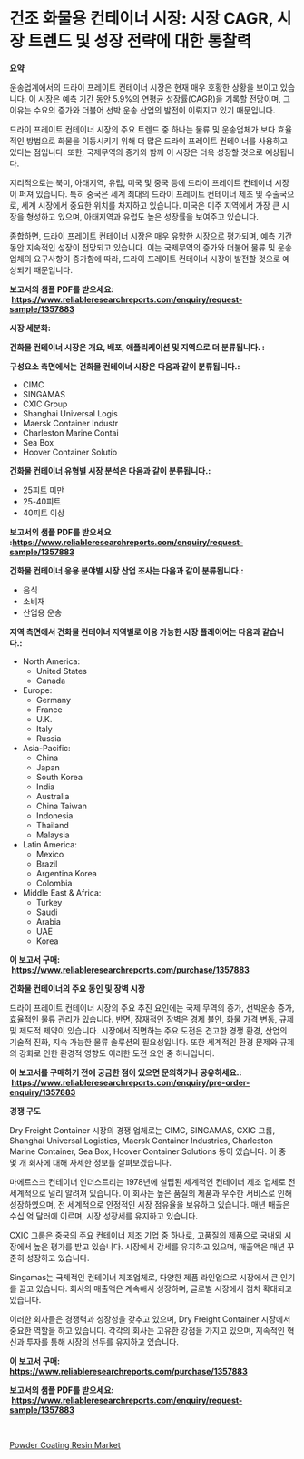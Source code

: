 <p><h1>건조 화물용 컨테이너 시장: 시장 CAGR, 시장 트렌드 및 성장 전략에 대한 통찰력</h1></p><p><strong>요약</strong></p>
<p><p>운송업계에서의 드라이 프레이트 컨테이너 시장은 현재 매우 호황한 상황을 보이고 있습니다. 이 시장은 예측 기간 동안 5.9%의 연평균 성장률(CAGR)을 기록할 전망이며, 그 이유는 수요의 증가와 더불어 선박 운송 산업의 발전이 이뤄지고 있기 때문입니다.</p><p>드라이 프레이트 컨테이너 시장의 주요 트렌드 중 하나는 물류 및 운송업체가 보다 효율적인 방법으로 화물을 이동시키기 위해 더 많은 드라이 프레이트 컨테이너를 사용하고 있다는 점입니다. 또한, 국제무역의 증가와 함께 이 시장은 더욱 성장할 것으로 예상됩니다.</p><p>지리적으로는 북미, 아태지역, 유럽, 미국 및 중국 등에 드라이 프레이트 컨테이너 시장이 퍼져 있습니다. 특히 중국은 세계 최대의 드라이 프레이트 컨테이너 제조 및 수출국으로, 세계 시장에서 중요한 위치를 차지하고 있습니다. 미국은 미주 지역에서 가장 큰 시장을 형성하고 있으며, 아태지역과 유럽도 높은 성장률을 보여주고 있습니다.</p><p>종합하면, 드라이 프레이트 컨테이너 시장은 매우 유망한 시장으로 평가되며, 예측 기간 동안 지속적인 성장이 전망되고 있습니다. 이는 국제무역의 증가와 더불어 물류 및 운송업체의 요구사항이 증가함에 따라, 드라이 프레이트 컨테이너 시장이 발전할 것으로 예상되기 때문입니다.</p></p>
<p><strong>보고서의 샘플 PDF를 받으세요: &nbsp;<a href="https://www.reliableresearchreports.com/enquiry/request-sample/1357883">https://www.reliableresearchreports.com/enquiry/request-sample/1357883</a></strong></p>
<p><strong>시장 세분화:</strong></p>
<p><strong> 건화물 컨테이너 시장은 개요, 배포, 애플리케이션 및 지역으로 더 분류됩니다. :</strong></p>
<p><strong>구성요소 측면에서는 건화물 컨테이너 시장은 다음과 같이 분류됩니다.:</strong></p>
<p><ul><li>CIMC</li><li>SINGAMAS</li><li>CXIC Group</li><li>Shanghai Universal Logis</li><li>Maersk Container Industr</li><li>Charleston Marine Contai</li><li>Sea Box</li><li>Hoover Container Solutio</li></ul></p>
<p><strong> 건화물 컨테이너 유형별 시장 분석은 다음과 같이 분류됩니다.:</strong></p>
<p><ul><li>25피트 미만</li><li>25-40피트</li><li>40피트 이상</li></ul></p>
<p><strong>보고서의 샘플 PDF를 받으세요 :<a href="https://www.reliableresearchreports.com/enquiry/request-sample/1357883">https://www.reliableresearchreports.com/enquiry/request-sample/1357883</a></strong></p>
<p><strong> 건화물 컨테이너 응용 분야별 시장 산업 조사는 다음과 같이 분류됩니다.:</strong></p>
<p><ul><li>음식</li><li>소비재</li><li>산업용 운송</li></ul></p>
<p><strong>지역 측면에서 건화물 컨테이너 지역별로 이용 가능한 시장 플레이어는 다음과 같습니다.:</strong></p>
<p><ul>
    <li>
        North America:
        <ul>
            <li>United States</li>
            <li>Canada</li>
        </ul>
    </li>
    <li>
        Europe:
        <ul>
            <li>Germany</li>
            <li>France</li>
            <li>U.K.</li>
            <li>Italy</li>
            <li>Russia</li>
        </ul>
    </li>
    <li>
        Asia-Pacific:
        <ul>
            <li>China</li>
            <li>Japan</li>
            <li>South Korea</li>
            <li>India</li>
            <li>Australia</li>
            <li>China Taiwan</li>
            <li>Indonesia</li>
            <li>Thailand</li>
            <li>Malaysia</li>
        </ul>
    </li>
    <li>
        Latin America:
        <ul>
            <li>Mexico</li>
            <li>Brazil</li>
            <li>Argentina Korea</li>
            <li>Colombia</li>
        </ul>
    </li>
    <li>
        Middle East & Africa:
        <ul>
            <li>Turkey</li>
            <li>Saudi</li>
            <li>Arabia</li>
            <li>UAE</li>
            <li>Korea</li>
        </ul>
    </li>
    </ul></p>
<p><strong>이 보고서 구매: &nbsp;<a href="https://www.reliableresearchreports.com/purchase/1357883">https://www.reliableresearchreports.com/purchase/1357883</a></strong></p>
<p><strong>건화물 컨테이너의 주요 동인 및 장벽 시장</strong></p>
<p><p>드라이 프레이트 컨테이너 시장의 주요 추진 요인에는 국제 무역의 증가, 선박운송 증가, 효율적인 물류 관리가 있습니다. 반면, 잠재적인 장벽은 경제 불안, 화물 가격 변동, 규제 및 제도적 제약이 있습니다. 시장에서 직면하는 주요 도전은 견고한 경쟁 환경, 산업의 기술적 진화, 지속 가능한 물류 솔루션의 필요성입니다. 또한 세계적인 환경 문제와 규제의 강화로 인한 환경적 영향도 이러한 도전 요인 중 하나입니다.</p></p>
<p><strong>이 보고서를 구매하기 전에 궁금한 점이 있으면 문의하거나 공유하세요.: &nbsp;<a href="https://www.reliableresearchreports.com/enquiry/pre-order-enquiry/1357883">https://www.reliableresearchreports.com/enquiry/pre-order-enquiry/1357883</a></strong></p>
<p><strong>경쟁 구도</strong></p>
<p><p>Dry Freight Container 시장의 경쟁 업체로는 CIMC, SINGAMAS, CXIC 그룹, Shanghai Universal Logistics, Maersk Container Industries, Charleston Marine Container, Sea Box, Hoover Container Solutions 등이 있습니다. 이 중 몇 개 회사에 대해 자세한 정보를 살펴보겠습니다.</p><p>마에르스크 컨테이너 인더스트리는 1978년에 설립된 세계적인 컨테이너 제조 업체로 전 세계적으로 널리 알려져 있습니다. 이 회사는 높은 품질의 제품과 우수한 서비스로 인해 성장하였으며, 전 세계적으로 안정적인 시장 점유율을 보유하고 있습니다. 매년 매출은 수십 억 달러에 이르며, 시장 성장세를 유지하고 있습니다.</p><p>CXIC 그룹은 중국의 주요 컨테이너 제조 기업 중 하나로, 고품질의 제품으로 국내외 시장에서 높은 평가를 받고 있습니다. 시장에서 강세를 유지하고 있으며, 매출액은 매년 꾸준히 성장하고 있습니다.</p><p>Singamas는 국제적인 컨테이너 제조업체로, 다양한 제품 라인업으로 시장에서 큰 인기를 끌고 있습니다. 회사의 매출액은 계속해서 성장하며, 글로벌 시장에서 점차 확대되고 있습니다.</p><p>이러한 회사들은 경쟁력과 성장성을 갖추고 있으며, Dry Freight Container 시장에서 중요한 역할을 하고 있습니다. 각각의 회사는 고유한 강점을 가지고 있으며, 지속적인 혁신과 투자를 통해 시장의 선두를 유지하고 있습니다.</p></p>
<p><strong>이 보고서 구매: &nbsp; <a href="https://www.reliableresearchreports.com/purchase/1357883">https://www.reliableresearchreports.com/purchase/1357883</a></strong></p>
<p><strong>보고서의 샘플 PDF를 받으세요: &nbsp;<a href="https://www.reliableresearchreports.com/enquiry/request-sample/1357883">https://www.reliableresearchreports.com/enquiry/request-sample/1357883</a></strong><strong></strong></p>
<p>&nbsp;</p>
<p><p><a href="https://github.com/edytherolanlouisejk1miz0wig/Market-Research-Report-List-1/blob/main/powder-coating-resin-market.md">Powder Coating Resin Market</a></p></p>